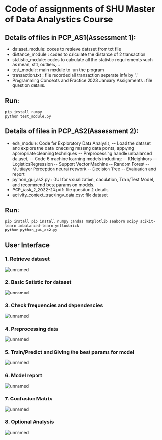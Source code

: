 # Code of assignments of SHU Master of Data Analystics Course
## Details of files in PCP_AS1(Assessment 1): 
- dataset_module: codes to retrieve dataset from txt file
- distance_module : codes to calculate the distance of 2 transaction
- statistic_module: codes to calculate all the statistic requirements such as mean, std, outliers,...
- test_module: main module to run the program
- transaction.txt : file recorded all transaction seperate info by ','
- Programming Concepts and Practice 2023 January Assignments : file question details.
## Run:
```
pip install numpy
python test_module.py
```
## Details of files in PCP_AS2(Assessment 2): 
- eda_module: Code for Exploratory Data Analysis,
-- Load the dataset and explore the data, checking missing data points, applying appropriate cleaning techniques
-- Preprocessing handle unbalanced dataset,
-- Code 6 machine learning models including:
-- KNeighbors
-- LogisticsRegression
-- Support Vector Machine
-- Random Forest
-- Multilayer Perception neural network
-- Decision Tree
-- Evaluation and report
- python_gui_as2.py : GUI for visualization, caculation, Train/Test Model, and recommend best params on models.
- PCP_task_2_2022-23.pdf:  file question 2 details.
- activity_context_trackingv_data.csv: file dataset
## Run:
```
pip install pip install numpy pandas matplotlib seaborn scipy scikit-learn imbalanced-learn yellowbrick
python python_gui_as2.py
```
## User Interface
### 1. Retrieve dataset
![unnamed](https://github.com/MinaNguyen99/SHU-ADMP-FlightWeather/assets/56227298/6e3137de-605d-4351-9ce2-8c35540f74c8)
### 2. Basic Satistic for dataset
![unnamed](https://github.com/MinaNguyen99/SHU-ADMP-FlightWeather/assets/56227298/aa05772f-7716-4c59-93a6-a22fcae239fc)
### 3. Check frequencies and dependencies
![unnamed](https://github.com/MinaNguyen99/SHU-ADMP-FlightWeather/assets/56227298/4ec01f7b-8a9d-48dd-937d-dc998ed65e02)
### 4. Preprocessing data
![unnamed](https://github.com/MinaNguyen99/SHU-ADMP-FlightWeather/assets/56227298/4f1a1169-2d9d-4347-8ef1-8cbeb401286f)
### 5. Train/Predict and Giving the best params for model
![unnamed](https://github.com/MinaNguyen99/SHU-ADMP-FlightWeather/assets/56227298/1bfd240d-47b4-4cc1-9436-d301fefecdf2)
### 6. Model report
![unnamed](https://github.com/MinaNguyen99/SHU-ADMP-FlightWeather/assets/56227298/b62f33c8-09a3-4886-b073-724ff95f5d4b)
### 7. Confusion Matrix
![unnamed](https://github.com/MinaNguyen99/SHU-ADMP-FlightWeather/assets/56227298/32eb4f5e-87ba-409d-8704-8a605fdb69c1)
### 8. Optional Analysis
![unnamed](https://github.com/MinaNguyen99/SHU-ADMP-FlightWeather/assets/56227298/0d0bc285-4981-4f4e-8bf1-ffef9a103843)



